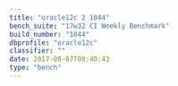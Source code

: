 ```yaml
---
title: "oracle12c 2 1044"
bench_suite: "17w32 CI Weekly Benchmark"
build_number: "1044"
dbprofile: "oracle12c"
classifier: ""
date: 2017-08-07T08:40:43
type: "bench"
---
```

